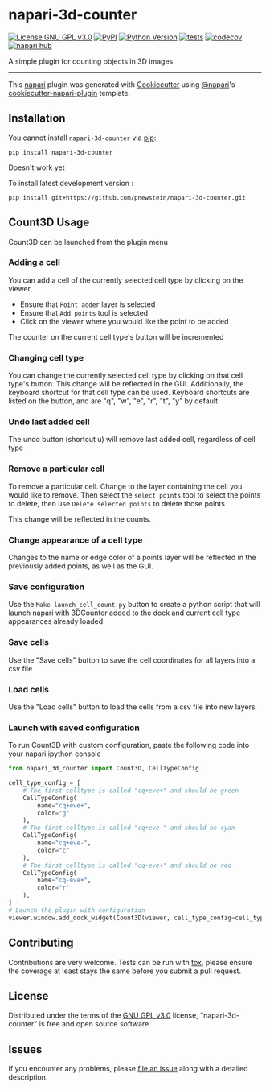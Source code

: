 # napari-3d-counter

[![License GNU GPL v3.0](https://img.shields.io/pypi/l/napari-3d-counter.svg?color=green)](https://github.com/pnewstein/napari-3d-counter/raw/main/LICENSE)
[![PyPI](https://img.shields.io/pypi/v/napari-3d-counter.svg?color=green)](https://pypi.org/project/napari-3d-counter)
[![Python Version](https://img.shields.io/pypi/pyversions/napari-3d-counter.svg?color=green)](https://python.org)
[![tests](https://github.com/pnewstein/napari-3d-counter/workflows/tests/badge.svg)](https://github.com/pnewstein/napari-3d-counter/actions)
[![codecov](https://codecov.io/gh/pnewstein/napari-3d-counter/branch/main/graph/badge.svg)](https://codecov.io/gh/pnewstein/napari-3d-counter)
[![napari hub](https://img.shields.io/endpoint?url=https://api.napari-hub.org/shields/napari-3d-counter)](https://napari-hub.org/plugins/napari-3d-counter)

A simple plugin for counting objects in 3D images

----------------------------------

This [napari] plugin was generated with [Cookiecutter] using [@napari]'s [cookiecutter-napari-plugin] template.

<!--
Don't miss the full getting started guide to set up your new package:
https://github.com/napari/cookiecutter-napari-plugin#getting-started

and review the napari docs for plugin developers:
https://napari.org/stable/plugins/index.html
-->

## Installation

You cannot install `napari-3d-counter` via [pip]:

    pip install napari-3d-counter


Doesn't work yet


To install latest development version :

    pip install git+https://github.com/pnewstein/napari-3d-counter.git


##  Count3D Usage

Count3D can be launched from the plugin menu

### Adding a cell

You can add a cell of the currently selected cell type by clicking on the viewer.

- Ensure that `Point adder` layer is selected
- Ensure that `Add points` tool is selected
- Click on the viewer where you would like the point to be added

The counter on the current cell type's button will be incremented

### Changing cell type

You can change the currently selected cell type by clicking on that cell type's
button. This change will be reflected in the GUI. Additionally, the keyboard
shortcut for that cell type can be used. Keyboard shortcuts are listed on the
button, and are "q", "w", "e", "r", "t", "y" by default

### Undo last added cell

The undo button (shortcut u) will remove last added cell, regardless of
cell type

### Remove a particular cell

To remove a particular cell. Change to the layer containing the cell you would
like to remove. Then select the `select points` tool to select the points to
delete, then use `Delete selected points` to delete those points

This change will be reflected in the counts.


### Change appearance of a cell type

Changes to the name or edge color of a points layer will be reflected in the
previously added points, as well as the GUI.

### Save configuration

Use the `Make launch_cell_count.py` button to create a python script that will
launch napari with 3DCounter added to the dock and current cell type appearances
already loaded

### Save cells

Use the "Save cells" button to save the cell coordinates for all layers into a
csv file

### Load cells

Use the "Load cells" button to load the cells from a csv file into new layers

### Launch with saved configuration

To run Count3D with custom configuration, paste the following code into your napari ipython console

```python
from napari_3d_counter import Count3D, CellTypeConfig

cell_type_config = [
    # The first celltype is called "cq+eve+" and should be green
    CellTypeConfig(
        name="cq+eve+",
        color="g"
    ),
    # The first celltype is called "cq+eve-" and should be cyan
    CellTypeConfig(
        name="cq+eve-",
        color="c"
    ),
    # The first celltype is called "cq-eve+" and should be red
    CellTypeConfig(
        name="cq-eve+",
        color="r"
    ),
]
# Launch the plugin with configuration
viewer.window.add_dock_widget(Count3D(viewer, cell_type_config=cell_type_config))
```

## Contributing

Contributions are very welcome. Tests can be run with [tox], please ensure
the coverage at least stays the same before you submit a pull request.

## License

Distributed under the terms of the [GNU GPL v3.0] license,
"napari-3d-counter" is free and open source software

## Issues

If you encounter any problems, please [file an issue] along with a detailed description.

[napari]: https://github.com/napari/napari
[Cookiecutter]: https://github.com/audreyr/cookiecutter
[@napari]: https://github.com/napari
[MIT]: http://opensource.org/licenses/MIT
[BSD-3]: http://opensource.org/licenses/BSD-3-Clause
[GNU GPL v3.0]: http://www.gnu.org/licenses/gpl-3.0.txt
[GNU LGPL v3.0]: http://www.gnu.org/licenses/lgpl-3.0.txt
[Apache Software License 2.0]: http://www.apache.org/licenses/LICENSE-2.0
[Mozilla Public License 2.0]: https://www.mozilla.org/media/MPL/2.0/index.txt
[cookiecutter-napari-plugin]: https://github.com/napari/cookiecutter-napari-plugin

[file an issue]: https://github.com/pnewstein/napari-3d-counter/issues

[napari]: https://github.com/napari/napari
[tox]: https://tox.readthedocs.io/en/latest/
[pip]: https://pypi.org/project/pip/
[PyPI]: https://pypi.org/
